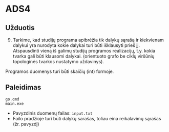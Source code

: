 # ADS4

## Užduotis

9.	Tarkime, kad studijų programa apibrėžia tik dalykų sąrašą ir kiekvienam dalykui yra nurodyta
 kokie dalykai turi būti išklausyti prieš jį. Atspausdinti vieną iš galimų studijų programos
 realizacijų, t.y. kokia tvarka gali būti klausomi dalykai.
 (orientuoto grafo be ciklų viršūnių topologinės tvarkos nustatymo uždavinys).
 
 Programos duomenys turi būti skaičių (int) formoje. 

## Paleidimas

```
go.cmd
main.exe
```

* Pavyzdinis duomenų failas: `input.txt`
* Failo pradžioje turi būti dalykų sarašas, toliau eina reikalavimų sąrašas (žr. pavyzdį)
